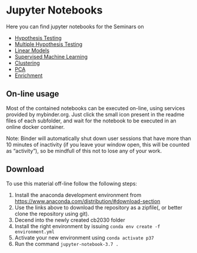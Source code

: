 # Jupyter Notebooks

Here you can find jupyter notebooks for the Seminars on

* [Hypothesis Testing](testing/readme.md)  
* [Multiple Hypothesis Testing](multiplehypo/readme.md)  
* [Linear Models](linear/readme.md)  
* [Supervised Machine Learning](supervised/readme.md)  
* [Clustering](clustering/readme.md)  
* [PCA](pca/readme.md)  
* [Enrichment](enrichment/readme.md)  

## On-line usage

Most of the contained notebooks can be executed on-line, using services provided by mybinder.org. Just click the small icon present in the readme files of each subfolder, and wait for the notebook to be executed in an online docker container.

Note: Binder will automatically shut down user sessions that have more than 10 minutes of inactivity (if you leave your window open, this will be counted as “activity”), so be mindfull of this not to lose any of your work.

## Download
To use this material off-line follow the following steps:

1. Install the anaconda development environment from https://www.anaconda.com/distribution/#download-section
2. Use the links above to download the repository as a zipfile(, or better clone the repository using git).
3. Decend into the newly created cb2030 folder
4. Install the right environment by issuing `conda env create -f environment.yml`
5. Activate your new environment using `conda activate p37`
6. Run the command `jupyter-notebook-3.7 .`
